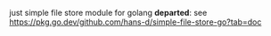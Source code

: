 just simple file store module for golang
**departed**:
see https://pkg.go.dev/github.com/hans-d/simple-file-store-go?tab=doc 
